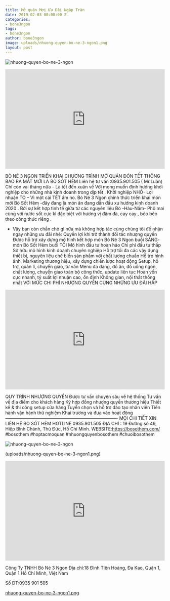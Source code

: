 ```yaml
---
title: Mở quán Mơi Ưu Đãi Ngập Tràn
date: 2019-02-03 00:00:00 Z
categories:
- bone3ngon
tags:
- bone3ngon
author: bone3ngon
image: uploads/nhuong-quyen-bo-ne-3-ngon1.png
layout: post
---
```


![nhuong-quyen-bo-ne-3-ngon](/uploads/nhuong-quyen-bo-ne-3-ngon1.png)
<p><iframe style="width:100%;" height="315" src="https://www.youtube.com/watch?v=UAxokNaIStc" frameborder="0" allowfullscreen></iframe></p>

BÒ NÉ 3 NGON TRIỂN KHAI CHƯƠNG TRÌNH MỞ QUÁN ĐÓN TẾT
 THÔNG BÁO RA MẮT MỚI LÀ BÒ SỐT HẺM
   Liên hệ tư vấn :0935.901.505 ( Mr.Luân)   
Chỉ còn vài tháng nữa – Là tết đến xuân về
Với mong muốn định hướng khởi nghiệp  cho những nhà kinh doanh trong dịp tết .
Khởi nghiệp NHỎ- Lợi nhuận TO – Vì một cái TẾT ấm no.
Bò Né 3 Ngon chính thức triển khai món mới Bò Sốt Hẻm -đây đang là món ăn đang dẫn đầu xu hướng kinh doanh 2020 . Bởi sự kết hợp tinh tế giữa từ các nguyên liệu Bò -Hàu-Nấm- Phô mai cùng với nước sốt cực kì đặc biệt với hương vị đậm đà, cay cay , béo béo theo công thức riêng .
- Vậy bạn còn chần chờ gì nữa mà không hợp tác cùng chúng tôi để nhận ngay những ưu đãi nhé:
Quyền lợi khi trở thành đối tác nhượng quyền
Được hỗ trợ xây dựng mô hình kết hợp  món Bò Né 3 Ngon buổi SÁNG- món Bò Sốt Hẻm buổi TỐI
Mô hình đầu tư hoàn hảo
Chi phí đầu tư thấp
Sở hữu mô hình kinh doanh chuyên nghiệp
Hỗ trợ tối đa các vậy dụng thiết bị, nguyên liệu chế biến sản phẩm với chất lượng chuẩn
Hỗ trợ hình ảnh, Marketing thương hiệu, xây dựng chiến lược hoạt động
Setup, hỗ trợ, quản lí, chuyển giao, tư vấn
Menu đa dạng, đồ ăn, đồ uống ngon, chất lượng, chuyển giao toàn bộ công thức, update liên tục
Hoàn vốn cực nhanh, tỷ suất lợi nhuận cao, ổn định
Không gian, nội thất thống nhất
VỚI MỨC CHI PHÍ NHƯỢNG QUYỀN CÙNG NHỮNG ƯU ĐÃI HẤP 
<p><iframe style="width:100%;" height="315" src="https://www.youtube.com/watch?v=UAxokNaIStc" frameborder="0" allowfullscreen></iframe></p>

QUY TRÌNH NHƯỢNG QUYỀN
Được tư vấn chuyên sâu về hệ thống
Tư vấn về địa điểm cho khách hàng
Ký hợp đồng nhượng quyền thương hiệu
Thiết kế & thi công setup cửa hàng
Tuyển chọn và hỗ trợ đào tạo nhân viên
Tiến hành vận hành thử nghiệm
Khai trương và đưa vào hoạt động
—————————————————————————-
MỌI CHI TIẾT XIN LIÊN HỆ 
BÒ SỐT HẺM 
 HOTLINE 0935.901.505
ĐỊA CHỈ : 19 Đường số 46, Hiệp Bình Chánh, Thủ Đức, Hồ Chí Minh.
WEBSITE:https://bosothem.com/
#bosothem #hoptacmoquan #nhuongquyenbosothem #chuoibosothem

![nhuong-quyen-bo-ne-3-ngon](/uploads/nhuong-quyen-bo-ne-3-ngon1.png)

\(uploads/nhuong-quyen-bo-ne-3-ngon1.png)

<p><iframe style="width:100%;" height="315" src="https://www.youtube.com/watch?v=UAxokNaIStc" frameborder="0" allowfullscreen></iframe></p>


Công Ty TNHH Bò Né 3 Ngon
Địa chỉ:18 Đinh Tiên Hoàng, Đa Kao, Quận 1, Quận 1 Hồ Chí Minh, Việt Nam

Số ĐT:0935 901 505

[nhuong-quyen-bo-ne-3-ngon1.png](/uploads/nhuong-quyen-bo-ne-3-ngon1.png)
